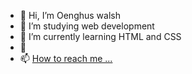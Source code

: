 - 👋 Hi, I’m Oenghus walsh
- 👀 I’m studying web development
- 🌱 I’m currently learning HTML and CSS
- 💞️ 
- 📫 [How to reach me ...](https://www.linkedin.com/in/oenghus-walsh-494b1499/?lipi=urn%3Ali%3Apage%3Ad_flagship3_feed%3BRUJi51bQQpq2xUHWp3vSqQ%3D%3D)


